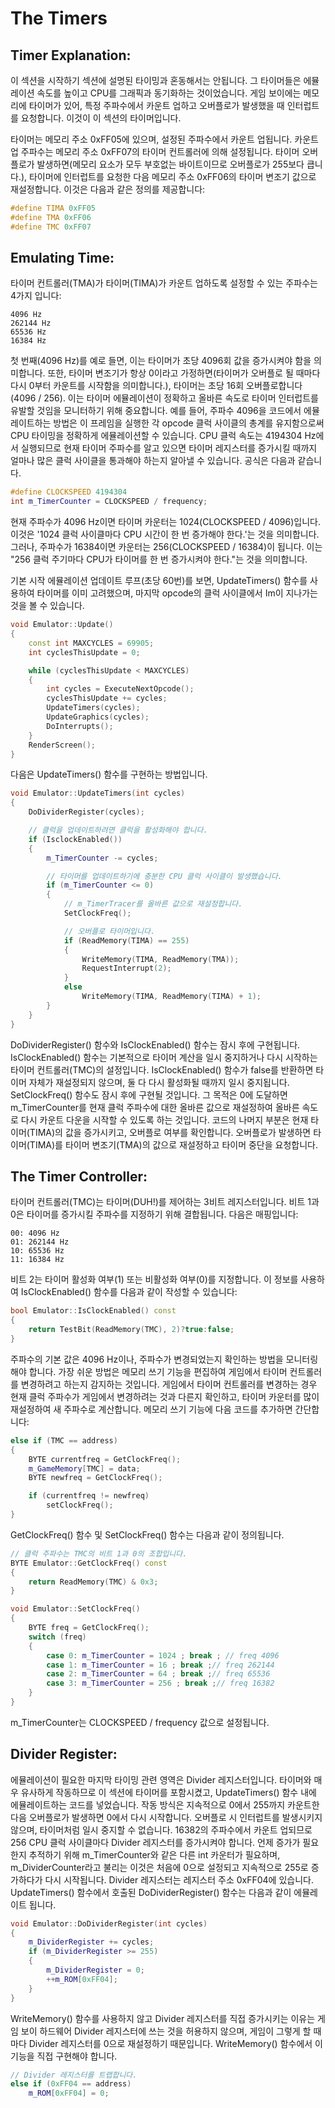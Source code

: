 # **The Timers**
## Timer Explanation:
이 섹션을 시작하기 섹션에 설명된 타이밍과 혼동해서는 안됩니다. 그 타이머들은 에뮬레이션 속도를 높이고 CPU를 그래픽과 동기화하는 것이었습니다. 게임 보이에는 메모리에 타이머가 있어, 특정 주파수에서 카운트 업하고 오버플로가 발생했을 때 인터럽트를 요청합니다. 이것이 이 섹션의 타이머입니다.

타이머는 메모리 주소 0xFF05에 있으며, 설정된 주파수에서 카운트 업됩니다. 카운트 업 주파수는 메모리 주소 0xFF07의 타이머 컨트롤러에 의해 설정됩니다. 타이머 오버플로가 발생하면(메모리 요소가 모두 부호없는 바이트이므로 오버플로가 255보다 큽니다.), 타이머에 인터럽트를 요청한 다음 메모리 주소 0xFF06의 타이머 변조기 값으로 재설정합니다. 이것은 다음과 같은 정의를 제공합니다:
~~~c++
#define TIMA 0xFF05
#define TMA 0xFF06
#define TMC 0xFF07
~~~
## Emulating Time:
타이머 컨트롤러(TMA)가 타이머(TIMA)가 카운트 업하도록 설정할 수 있는 주파수는 4가지 입니다:
~~~
4096 Hz
262144 Hz
65536 Hz
16384 Hz
~~~
첫 번째(4096 Hz)를 예로 들면, 이는 타이머가 초당 4096회 값을 증가시켜야 함을 의미합니다. 또한, 타이머 변조기가 항상 0이라고 가정하면(타이머가 오버플로 될 때마다 다시 0부터 카운트를 시작함을 의미합니다.), 타이머는 초당 16회 오버플로합니다(4096 / 256). 이는 타이머 에뮬레이션이 정확하고 올바른 속도로 타이머 인터럽트를 유발할 것임을 모니터하기 위해 중요합니다. 예를 들어, 주파수 4096을 코드에서 에뮬레이트하는 방법은 이 프레임을 실행한 각 opcode 클럭 사이클의 총계를 유지함으로써 CPU 타이밍을 정확하게 에뮬레이션할 수 있습니다. CPU 클럭 속도는 4194304 Hz에서 실행되므로 현재 타이머 주파수를 알고 있으면 타이머 레지스터를 증가시킬 때까지 얼마나 많은 클럭 사이클을 통과해야 하는지 알아낼 수 있습니다. 공식은 다음과 같습니다.
~~~c++
#define CLOCKSPEED 4194304
int m_TimerCounter = CLOCKSPEED / frequency;
~~~
현재 주파수가 4096 Hz이면 타이머 카운터는 1024(CLOCKSPEED / 4096)입니다. 이것은 '1024 클럭 사이클마다 CPU 시간이 한 번 증가해야 한다.'는 것을 의미합니다. 그러나, 주파수가 16384이면 카운터는 256(CLOCKSPEED / 16384)이 됩니다. 이는 "256 클럭 주기마다 CPU가 타이머를 한 번 증가시켜야 한다."는 것을 의미합니다.

기본 시작 에뮬레이션 업데이트 루프(초당 60번)를 보면, UpdateTimers() 함수를 사용하여 타이머를 이미 고려했으며, 마지막 opcode의 클럭 사이클에서 Im이 지나가는 것을 볼 수 있습니다.
~~~c++
void Emulator::Update()
{
    const int MAXCYCLES = 69905;
    int cyclesThisUpdate = 0;

    while (cyclesThisUpdate < MAXCYCLES)
    {
        int cycles = ExecuteNextOpcode();
        cyclesThisUpdate += cycles;
        UpdateTimers(cycles);
        UpdateGraphics(cycles);
        DoInterrupts();
    }
    RenderScreen();
}
~~~
다음은 UpdateTimers() 함수를 구현하는 방법입니다.
~~~c++
void Emulator::UpdateTimers(int cycles)
{
    DoDividerRegister(cycles);

    // 클럭을 업데이트하려면 클럭을 활성화해야 합니다.
    if (IsclockEnabled())
    {
        m_TimerCounter -= cycles;

        // 타이머를 업데이트하기에 충분한 CPU 클럭 사이클이 발생했습니다.
        if (m_TimerCounter <= 0)
        {
            // m_TimerTracer를 올바른 값으로 재설정합니다.
            SetClockFreq();

            // 오버플로 타이머입니다.
            if (ReadMemory(TIMA) == 255)
            {
                WriteMemory(TIMA, ReadMemory(TMA));
                RequestInterrupt(2);
            }
            else
                WriteMemory(TIMA, ReadMemory(TIMA) + 1);
        }
    }
}
~~~
DoDividerRegister() 함수와 IsClockEnabled() 함수는 잠시 후에 구현됩니다. IsClockEnabled() 함수는 기본적으로 타이머 계산을 일시 중지하거나 다시 시작하는 타이머 컨트롤러(TMC)의 설정입니다. IsClockEnabled() 함수가 false를 반환하면 타이머 자체가 재설정되지 않으며, 둘 다 다시 활성화될 때까지 일시 중지됩니다. SetClockFreq() 함수도 잠시 후에 구현될 것입니다. 그 목적은 0에 도달하면 m_TimerCounter를 현재 클럭 주파수에 대한 올바른 값으로 재설정하여 올바른 속도로 다시 카운트 다운을 시작할 수 있도록 하는 것입니다. 코드의 나머지 부분은 현재 타이머(TIMA)의 값을 증가시키고, 오버플로 여부를 확인합니다. 오버플로가 발생하면 타이머(TIMA)를 타이머 변조기(TMA)의 값으로 재설정하고 타이머 중단을 요청합니다.
## The Timer Controller:
타이머 컨트롤러(TMC)는 타이머(DUH!)를 제어하는 3비트 레지스터입니다. 비트 1과 0은 타이머를 증가시킬 주파수를 지정하기 위해 결합됩니다. 다음은 매핑입니다:
~~~
00: 4096 Hz
01: 262144 Hz
10: 65536 Hz
11: 16384 Hz
~~~
비트 2는 타이머 활성화 여부(1) 또는 비활성화 여부(0)를 지정합니다. 이 정보를 사용하여 IsClockEnabled() 함수를 다음과 같이 작성할 수 있습니다:
~~~c++
bool Emulator::IsClockEnabled() const
{
    return TestBit(ReadMemory(TMC), 2)?true:false;
}
~~~
주파수의 기본 값은 4096 Hz이나, 주파수가 변경되었는지 확인하는 방법을 모니터링해야 합니다. 가장 쉬운 방법은 메모리 쓰기 기능을 편집하여 게임에서 타이머 컨트롤러를 변경하려고 하는지 감지하는 것입니다. 게임에서 타이머 컨트롤러를 변경하는 경우 현재 클럭 주파수가 게임에서 변경하려는 것과 다른지 확인하고, 타이머 카운터를 많이 재설정하여 새 주파수로 계산합니다. 메모리 쓰기 기능에 다음 코드를 추가하면 간단합니다:
~~~c++
else if (TMC == address)
{
    BYTE currentfreq = GetClockFreq();
    m_GameMemory[TMC] = data;
    BYTE newfreq = GetClockFreq();

    if (currentfreq != newfreq)
        setClockFreq();
}
~~~
GetClockFreq() 함수 및 SetClockFreq() 함수는 다음과 같이 정의됩니다.
~~~c++
// 클럭 주파수는 TMC의 비트 1과 0의 조합입니다.
BYTE Emulator::GetClockFreq() const
{
    return ReadMemory(TMC) & 0x3;
}

void Emulator::SetClockFreq()
{
    BYTE freq = GetClockFreq();
    switch (freq)
    {
        case 0: m_TimerCounter = 1024 ; break ; // freq 4096
        case 1: m_TimerCounter = 16 ; break ;// freq 262144
        case 2: m_TimerCounter = 64 ; break ;// freq 65536
        case 3: m_TimerCounter = 256 ; break ;// freq 16382
    }
}
~~~
m_TimerCounter는 CLOCKSPEED / frequency 값으로 설정됩니다.
## Divider Register:
에뮬레이션이 필요한 마지막 타이밍 관련 영역은 Divider 레지스터입니다. 타이머와 매우 유사하게 작동하므로 이 섹션에 타이머를 포함시켰고, UpdateTimers() 함수 내에 에뮬레이트하는 코드를 넣었습니다. 작동 방식은 지속적으로 0에서 255까지 카운트한 다음 오버플로가 발생하면 0에서 다시 시작합니다. 오버플로 시 인터럽트를 발생시키지 않으며, 타이머처럼 일시 중지할 수 없습니다. 16382의 주파수에서 카운트 업되므로 256 CPU 클럭 사이클마다 Divider 레지스터를 증가시켜야 합니다. 언제 증가가 필요한지 추적하기 위해 m_TimerCounter와 같은 다른 int 카운터가 필요하며, m_DividerCounter라고 불리는 이것은 처음에 0으로 설정되고 지속적으로 255로 증가하다가 다시 시작됩니다. Divider 레지스터는 레지스터 주소 0xFF04에 있습니다. UpdateTimers() 함수에서 호출된 DoDividerRegister() 함수는 다음과 같이 에뮬레이트 됩니다.
~~~c++
void Emulator::DoDividerRegister(int cycles)
{
    m_DividerRegister += cycles;
    if (m_DividerRegister >= 255)
    {
        m_DividerRegister = 0;
        ++m_ROM[0xFF04];
    }
}
~~~
WriteMemory() 함수를 사용하지 않고 Divider 레지스터를 직접 증가시키는 이유는 게임 보이 하드웨어 Divider 레지스터에 쓰는 것을 허용하지 않으며, 게임이 그렇게 할 때마다 Divider 레지스터를 0으로 재설정하기 때문입니다. WriteMemory() 함수에서 이 기능을 직접 구현해야 합니다.
~~~c++
// Divider 레지스터를 트랩합니다.
else if (0xFF04 == address)
    m_ROM[0xFF04] = 0;
~~~